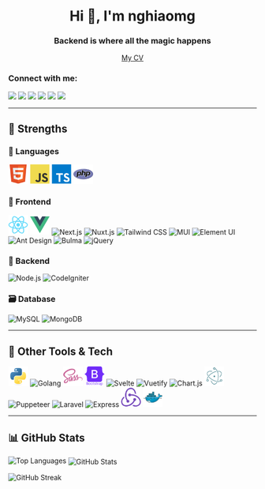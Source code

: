 <h1 align="center">Hi 👋, I'm nghiaomg</h1>
<h3 align="center">Backend is where all the magic happens</h3>
<p align="center">
  <a href="https://nghiaomg.site/" target="_blank">My CV</a>
</p>

<h3 align="left">Connect with me:</h3>
<p align="left">
  <a href="https://codepen.io/nghiaomg" target="_blank"><img src="https://raw.githubusercontent.com/rahuldkjain/github-profile-readme-generator/master/src/images/icons/Social/codepen.svg" height="30" /></a>
  <a href="https://twitter.com/nghiaomg" target="_blank"><img src="https://raw.githubusercontent.com/rahuldkjain/github-profile-readme-generator/master/src/images/icons/Social/twitter.svg" height="30" /></a>
  <a href="https://stackoverflow.com/users/19759769" target="_blank"><img src="https://raw.githubusercontent.com/rahuldkjain/github-profile-readme-generator/master/src/images/icons/Social/stack-overflow.svg" height="30" /></a>
  <a href="https://fb.com/ltn166" target="_blank"><img src="https://raw.githubusercontent.com/rahuldkjain/github-profile-readme-generator/master/src/images/icons/Social/facebook.svg" height="30" /></a>
  <a href="https://instagram.com/nghiaomg" target="_blank"><img src="https://raw.githubusercontent.com/rahuldkjain/github-profile-readme-generator/master/src/images/icons/Social/instagram.svg" height="30" /></a>
  <a href="https://www.youtube.com/c/nghiaomg" target="_blank"><img src="https://raw.githubusercontent.com/rahuldkjain/github-profile-readme-generator/master/src/images/icons/Social/youtube.svg" height="30" /></a>
</p>

---

## 💪 Strengths

### 🧠 Languages
<p>
  <img src="https://raw.githubusercontent.com/devicons/devicon/master/icons/html5/html5-original.svg" width="40" alt="HTML" />
  <img src="https://raw.githubusercontent.com/devicons/devicon/master/icons/javascript/javascript-original.svg" width="40" alt="JavaScript" />
  <img src="https://raw.githubusercontent.com/devicons/devicon/master/icons/typescript/typescript-original.svg" width="40" alt="TypeScript" />
    <img src="https://raw.githubusercontent.com/devicons/devicon/master/icons/php/php-original.svg" width="40" alt="PHP" />
</p>

### 🎨 Frontend
<p>
  <img src="https://raw.githubusercontent.com/devicons/devicon/master/icons/react/react-original.svg" width="40" alt="React" />
  <img src="https://raw.githubusercontent.com/devicons/devicon/master/icons/vuejs/vuejs-original.svg" width="40" alt="Vue" />
  <img src="https://cdn.worldvectorlogo.com/logos/nextjs-2.svg" width="40" alt="Next.js" />
  <img src="https://www.vectorlogo.zone/logos/nuxtjs/nuxtjs-icon.svg" width="40" alt="Nuxt.js" />
  <img src="https://www.vectorlogo.zone/logos/tailwindcss/tailwindcss-icon.svg" width="40" alt="Tailwind CSS" />
  <img src="https://mui.com/static/logo.png" width="40" alt="MUI" />
  <img src="https://encrypted-tbn0.gstatic.com/images?q=tbn:ANd9GcRN7iZ0mrOHd8-uAfFLcTL_NctfOeIyEbq1_K0KUYuNJ-rn1BF5lP3_OYjXeLjmpISVV40&usqp=CAU" width="40" alt="Element UI" />
  <img src="https://gw.alipayobjects.com/zos/rmsportal/KDpgvguMpGfqaHPjicRK.svg" width="40" alt="Ant Design" />
  <img src="https://www.svgrepo.com/show/353527/bulma.svg" width="40" alt="Bulma" />
  <img src="https://www.svgrepo.com/show/452242/jquery.svg" width="40" alt="jQuery" />
</p>

### 🧩 Backend
<p>
  <img src="https://www.svgrepo.com/show/303658/nodejs-1-logo.svg" width="40" alt="Node.js" />
  <img src="https://cdn.worldvectorlogo.com/logos/codeigniter.svg" width="40" alt="CodeIgniter" />
</p>

### 🗃️ Database
<p>
  <img src="https://www.svgrepo.com/show/303251/mysql-logo.svg" width="40" alt="MySQL" />
  <img src="https://www.svgrepo.com/show/331488/mongodb.svg" width="40" alt="MongoDB" />
</p>

---

## 🧰 Other Tools & Tech
<p>
  <img src="https://raw.githubusercontent.com/devicons/devicon/master/icons/python/python-original.svg" width="40" alt="Python" />
  <img src="https://www.svgrepo.com/show/355038/golang.svg" width="40" alt="Golang" />
  <img src="https://raw.githubusercontent.com/devicons/devicon/master/icons/sass/sass-original.svg" width="40" alt="Sass" />
  <img src="https://raw.githubusercontent.com/devicons/devicon/master/icons/bootstrap/bootstrap-plain-wordmark.svg" width="40" alt="Bootstrap" />
  <img src="https://upload.wikimedia.org/wikipedia/commons/1/1b/Svelte_Logo.svg" width="40" alt="Svelte" />
  <img src="https://bestofjs.org/logos/vuetify.svg" width="40" alt="Vuetify" />
  <img src="https://www.chartjs.org/media/logo-title.svg" width="40" alt="Chart.js" />
  <img src="https://raw.githubusercontent.com/devicons/devicon/master/icons/electron/electron-original.svg" width="40" alt="Electron" />
  <img src="https://www.vectorlogo.zone/logos/pptrdev/pptrdev-official.svg" width="40" alt="Puppeteer" />
  <img src="https://www.svgrepo.com/show/353985/laravel.svg" width="40" alt="Laravel" />
  <img src="https://www.svgrepo.com/show/353724/express.svg" width="40" alt="Express" />
  <img src="https://raw.githubusercontent.com/devicons/devicon/master/icons/redux/redux-original.svg" width="40" alt="Redux" />
  <img src="https://raw.githubusercontent.com/devicons/devicon/master/icons/docker/docker-original.svg" width="40" alt="Docker" />
</p>

---

## 📊 GitHub Stats
<p>
  <img align="left" src="https://github-readme-stats.vercel.app/api/top-langs?username=nghiaomg&show_icons=true&locale=en&layout=compact" alt="Top Languages" />
</p>
<p>&nbsp;<img align="center" src="https://github-readme-stats.vercel.app/api?username=nghiaomg&show_icons=true&locale=en" alt="GitHub Stats" /></p>
<p><img align="center" src="https://github-readme-streak-stats.herokuapp.com/?user=nghiaomg&" alt="GitHub Streak" /></p>
